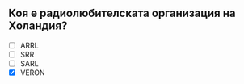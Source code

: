 ## Коя е радиолюбителската организация на Холандия?

<!-- Верният отговор е отбелязан с [X] -->

- [ ] ARRL
- [ ] SRR
- [ ] SARL
- [X] VERON
